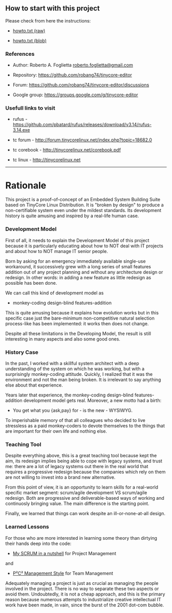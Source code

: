 ## How to start with this project

Please check from here the instructions:

* [howto.txt (raw)](https://raw.githubusercontent.com/robang74/tinycore-editor/main/howto.txt)

* [howto.txt (blob)](https://github.com/robang74/tinycore-editor/blob/main/howto.txt)

### References

 * Author: Roberto A. Foglietta <roberto.foglietta@gmail.com>

 * Repository: https://github.com/robang74/tinycore-editor

 * Forum: https://github.com/robang74/tinycore-editor/discussions

 * Google group: https://groups.google.com/g/tinycore-editor

### Usefull links to visit

 - rufus - https://github.com/pbatard/rufus/releases/download/v3.14/rufus-3.14.exe

 - tc forum - http://forum.tinycorelinux.net/index.php?topic=18682.0

 - tc corebook - http://tinycorelinux.net/corebook.pdf

 - tc linux - http://tinycorelinux.net

----

# Rationale

This project is a proof-of-concept of an Embedded System Building Suite based on
TinyCore Linux Distribution. It is "broken by design" to produce a 
non-certifiable system even under the mildest standards. Its development history
is quite amusing and inspired by a real-life human case.

### Development Model

First of all, it needs to explain the Development Model of this project because
it is particularly educating about how to NOT deal with IT projects and about
how to NOT manage IT senior people.

Born by asking for an emergency immediately available single-use workaround, it
successively grew with a long series of small features addition out of any
project planning and without any architecture design or redesign. In other
words: in adding a new feature as little redesign as possible has been done.

We can call this kind of development model as

 * monkey-coding design-blind features-addition

This is quite amusing because it explains how evolution works but in this
specific case just the bare-minimum non-competitive natural selection
process-like has been implemented: it works then does not change.

Despite all these limitations in the Developing Model, the result is still
interesting in many aspects and also some good ones.

### History Case

In the past, I worked with a skillful system architect with a deep understanding
of the system on which he was working, but with a surprisingly monkey-coding
attitude. Quickly, I realized that it was the environment and not the man being
broken. It is irrelevant to say anything else about that experience.

Years later that experience, the monkey-coding design-blind features-addition
development model gets real. Moreover, a new motto had a birth:

 * You get what you {ask,pay} for - is the new - WYSIWYG.
 
To imperishable memory of that all colleagues who decided to live stressless as
a paid monkey-coders to devote themselves to the things that are important for
their own life and nothing else.

### Teaching Tool

Despite everything above, this is a great teaching tool because kept the aim,
its redesign implies being able to cope with legacy systems, and trust me:
there are a lot of legacy systems out there in the real world that requires a
progressive redesign because the companies which rely on them are not willing to
invest into a brand new alternative.

From this point of view, it is an opportunity to learn skills for a real-world
specific market segment: scrum/agile development VS scrum/agile redesign. Both
are progressive and deliverable-based ways of working and continuosly bringing
value. The main difference is the starting point.

Finally, we learned that things can work despite an ill-or-none-at-all design.

### Learned Lessons

For those who are more interested in learning some theory than dirtying their
hands deep into the code:

* [My SCRUM in a nutshell](https://github.com/robang74/P2C2-Management-Style/raw/main/my-scrum-in-a-nutshell.pdf) for Project Management

and

* [P²C² Management Style](https://github.com/robang74/P2C2-Management-Style/raw/main/p2c2-management-style.pdf) for Team Management

Adequately managing a project is just as crucial as managing the people involved
in the project. There is no way to separate these two aspects or avoid them.
Undoubtedly, it is not a cheap approach, and this is the primary reason because
numerous attempts to industrialize creative intellectual IT work have been made,
in vain, since the burst of the 2001 dot-com bubble.
